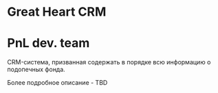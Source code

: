 # Great Heart CRM

# PnL dev. team

CRM-система, призванная содержать в порядке всю информацию о подопечных фонда.

Более подробное описание - TBD
